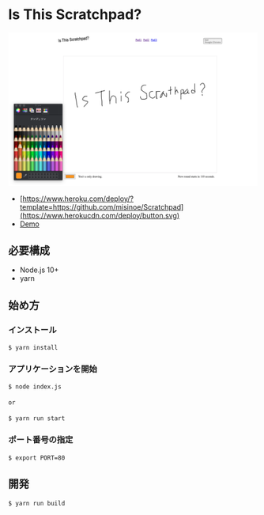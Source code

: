 # Is This Scratchpad?

![image](./media.png)

* [https://www.heroku.com/deploy/?template=https://github.com/misinoe/Scratchpad](https://www.herokucdn.com/deploy/button.svg)
* [Demo](https://is-this-scratchpad.herokuapp.com)


## 必要構成

* Node.js 10+
* yarn

## 始め方

### インストール

```
$ yarn install
```

### アプリケーションを開始

```
$ node index.js

or

$ yarn run start
```

### ポート番号の指定

```
$ export PORT=80
```

## 開発

```
$ yarn run build
```
